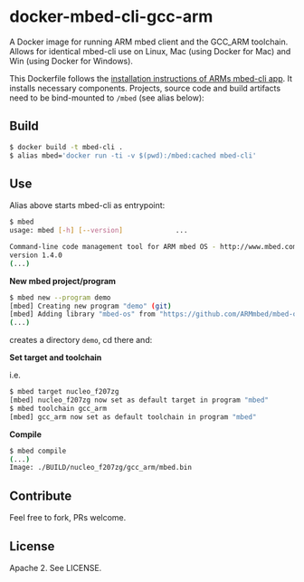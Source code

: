 # docker-mbed-cli-gcc-arm
A Docker image for running ARM mbed client and the GCC_ARM toolchain. Allows for identical mbed-cli use
on Linux, Mac (using Docker for Mac) and Win (using Docker for Windows).

This Dockerfile follows the [installation instructions of ARMs mbed-cli app](https://github.com/ARMmbed/mbed-cli/blob/master/README.md).
It installs necessary components. Projects, source code and build artifacts need to be bind-mounted to `/mbed` (see alias below):


## Build

```bash
$ docker build -t mbed-cli .
$ alias mbed='docker run -ti -v $(pwd):/mbed:cached mbed-cli'
```

## Use

Alias above starts mbed-cli as entrypoint:

```bash
$ mbed
usage: mbed [-h] [--version]             ...

Command-line code management tool for ARM mbed OS - http://www.mbed.com
version 1.4.0
(...)
```

**New mbed project/program**

```bash
$ mbed new --program demo
[mbed] Creating new program "demo" (git)
[mbed] Adding library "mbed-os" from "https://github.com/ARMmbed/mbed-os" at branch/tag "latest"
(...)
```

creates a directory `demo`, cd there and:

**Set target and toolchain**

i.e. 
```bash
$ mbed target nucleo_f207zg
[mbed] nucleo_f207zg now set as default target in program "mbed"
$ mbed toolchain gcc_arm
[mbed] gcc_arm now set as default toolchain in program "mbed"
```

**Compile**

```bash
$ mbed compile
(...)
Image: ./BUILD/nucleo_f207zg/gcc_arm/mbed.bin
```

## Contribute

Feel free to fork, PRs welcome.

## License

Apache 2. See LICENSE.

